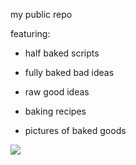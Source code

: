 my public repo

featuring:

- half baked scripts

- fully baked bad ideas

- raw good ideas

- baking recipes

- pictures of baked goods

![](https://static1.squarespace.com/static/56315ccee4b068a9afd70559/t/56a671e0a2bab8c4bed65aa0/1453748715319/Chocolate-Dipped+Strawberry+Cake)
